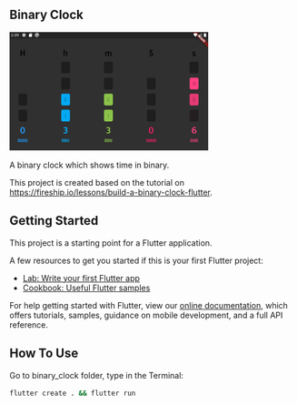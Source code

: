 ## Binary Clock

<img src='binaryclock.png' width='350'>

A binary clock which shows time in binary.

This project is created based on the tutorial on https://fireship.io/lessons/build-a-binary-clock-flutter.

## Getting Started

This project is a starting point for a Flutter application.

A few resources to get you started if this is your first Flutter project:

- [Lab: Write your first Flutter app](https://flutter.dev/docs/get-started/codelab)
- [Cookbook: Useful Flutter samples](https://flutter.dev/docs/cookbook)

For help getting started with Flutter, view our
[online documentation](https://flutter.dev/docs), which offers tutorials,
samples, guidance on mobile development, and a full API reference.

## How To Use

Go to binary_clock folder, type in the Terminal:

```bash
flutter create . && flutter run
```